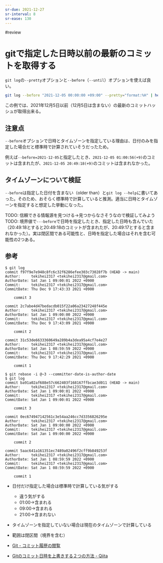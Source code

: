 ```yaml
---
sr-due: 2021-12-27
sr-interval: 8
sr-ease: 130
---
```


#review

# gitで指定した日時以前の最新のコミットを取得する

`git log`の`--pretty`オプションと`--before`（`--until`）オプションを使えば良い。

```bash
git log --before "2021-12-05 00:00:00 +09:00" --pretty="format:%H" | head -n 1
```

この例では、2021年12月5日以前（12月5日は含まない）の最新のコミットハッシュが取得出来る。

## 注意点

`--before`オプションで日時とタイムゾーンを指定している理由は、日付のみを指定した場合だと標準時で計算されていそうだったため。

例えば`--before=2021-12-05`と指定したとき、`2021-12-05 01:00:56(+9)`のコミットは含まれたが、`2021-12-05 20:49:18(+9)`のコミットは含まれなかった。

## タイムゾーンについて検証

`--before`は指定した日付を含まない（older than）と`git log --help`に書いてあった。そのため、おそらく標準時で計算していると推測。適当に日時とタイムゾーンを指定すると想定した挙動になった。

TODO: 信頼できる情報源を見つける→見つからなさそうなので検証してみよう
TODO: 境界値で`---before`で日時を指定したとき、指定した日時も含んでいた（20:49:18とすると20:49:18のコミットが含まれたが、20:49:17とすると含まれなかった）。実は閉区間である可能性と、日時を指定した場合はそれを含む可能性の2つある。

## 参考

```text
$ git log
commit f97f9e7e948c8fc6c32f6286efee303c73028f7b (HEAD -> main)
Author:     tekihei2317 <tekihei2317@gmail.com>
AuthorDate: Sat Jan 1 09:00:01 2022 +0900
Commit:     tekihei2317 <tekihei2317@gmail.com>
CommitDate: Thu Dec 9 17:43:33 2021 +0900

    commit 3

commit 2c7abe4d47bedacdb015f22a06a23427248f445e
Author:     tekihei2317 <tekihei2317@gmail.com>
AuthorDate: Sat Jan 1 09:00:00 2022 +0900
Commit:     tekihei2317 <tekihei2317@gmail.com>
CommitDate: Thu Dec 9 17:43:09 2021 +0900

    commit 2

commit 31c53de6633360649a289b4a3dea95a4cf7e4e27
Author:     tekihei2317 <tekihei2317@gmail.com>
AuthorDate: Sat Jan 1 08:59:59 2022 +0900
Commit:     tekihei2317 <tekihei2317@gmail.com>
CommitDate: Thu Dec 9 17:42:29 2021 +0900

    commit 1

$ git rebase -i @~3 --committer-date-is-author-date
$ git log
commit ba91a02af688e57c662403f168167ffbcae3d011 (HEAD -> main)
Author:     tekihei2317 <tekihei2317@gmail.com>
AuthorDate: Sat Jan 1 09:00:01 2022 +0900
Commit:     tekihei2317 <tekihei2317@gmail.com>
CommitDate: Sat Jan 1 09:00:01 2022 +0900

    commit 3

commit 0ec674947142561c3e54aa246cc7d3356826295e
Author:     tekihei2317 <tekihei2317@gmail.com>
AuthorDate: Sat Jan 1 09:00:00 2022 +0900
Commit:     tekihei2317 <tekihei2317@gmail.com>
CommitDate: Sat Jan 1 09:00:00 2022 +0900

    commit 2

commit 5aac641a161351ec7489a02496f2cff9b849253f
Author:     tekihei2317 <tekihei2317@gmail.com>
AuthorDate: Sat Jan 1 08:59:59 2022 +0900
Commit:     tekihei2317 <tekihei2317@gmail.com>
CommitDate: Sat Jan 1 08:59:59 2022 +0900

    commit 1

```

- 日付だけ指定した場合は標準時で計算している気がする
  - 違う気がする
  - 01:00→含まれる
  - 09:00→含まれる
  - 21:00→含まれない
- タイムゾーンを指定していない場合は現在のタイムゾーンで計算している
- 範囲は閉区間（境界を含む）

- [Git - コミット履歴の閲覧](https://git-scm.com/book/ja/v2/Git-%E3%81%AE%E5%9F%BA%E6%9C%AC-%E3%82%B3%E3%83%9F%E3%83%83%E3%83%88%E5%B1%A5%E6%AD%B4%E3%81%AE%E9%96%B2%E8%A6%A7)
- [Gitのコミット日時を上書きする２つの方法 - Qiita](https://qiita.com/yoichi22/items/b25d223b639621b834cb)